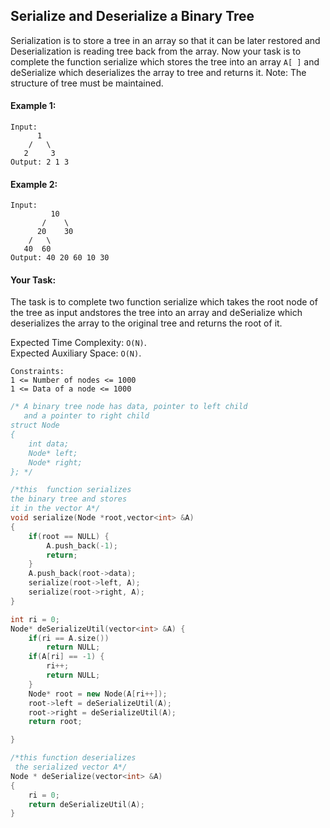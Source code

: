 ## Serialize and Deserialize a Binary Tree

Serialization is to store a tree in an array so that it can be later restored and Deserialization is reading tree back from the array. Now your task is to complete the function serialize which stores the tree into an array `A[ ]` and deSerialize which deserializes the array to tree and returns it.
Note: The structure of tree must be maintained.

#### Example 1:

```
Input:
      1
    /   \
   2     3
Output: 2 1 3
```

#### Example 2:

```
Input:
         10
       /    \
      20    30
    /   \
   40  60
Output: 40 20 60 10 30
```

#### Your Task:

The task is to complete two function serialize which takes the root node of the tree as input andstores the tree into an array and deSerialize which deserializes the array to the original tree and returns the root of it.

Expected Time Complexity: `O(N)`.  
Expected Auxiliary Space: `O(N)`.

```
Constraints:
1 <= Number of nodes <= 1000
1 <= Data of a node <= 1000
```

```c++
/* A binary tree node has data, pointer to left child
   and a pointer to right child
struct Node
{
    int data;
    Node* left;
    Node* right;
}; */

/*this  function serializes
the binary tree and stores
it in the vector A*/
void serialize(Node *root,vector<int> &A)
{
    if(root == NULL) {
        A.push_back(-1);
        return;
    }
    A.push_back(root->data);
    serialize(root->left, A);
    serialize(root->right, A);
}

int ri = 0;
Node* deSerializeUtil(vector<int> &A) {
    if(ri == A.size())
        return NULL;
    if(A[ri] == -1) {
        ri++;
        return NULL;
    }
    Node* root = new Node(A[ri++]);
    root->left = deSerializeUtil(A);
    root->right = deSerializeUtil(A);
    return root;

}

/*this function deserializes
 the serialized vector A*/
Node * deSerialize(vector<int> &A)
{
    ri = 0;
    return deSerializeUtil(A);
}
```
